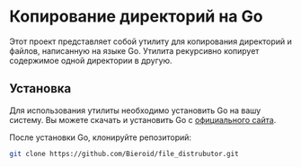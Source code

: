 # Копирование директорий на Go

Этот проект представляет собой утилиту для копирования директорий и файлов, написанную на языке Go. Утилита рекурсивно копирует содержимое одной директории в другую.

## Установка

Для использования утилиты необходимо установить Go на вашу систему. Вы можете скачать и установить Go с [официального сайта](https://golang.org/dl/).

После установки Go, клонируйте репозиторий:

```bash
git clone https://github.com/Bieroid/file_distrubutor.git